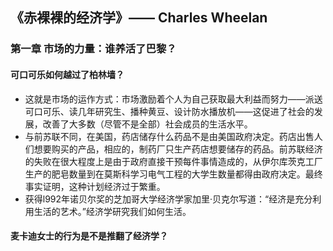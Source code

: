 ## 《赤裸裸的经济学》—— Charles Wheelan
### 第一章 市场的力量：谁养活了巴黎？
#### 可口可乐如何越过了柏林墙？
* 这就是市场的运作方式：市场激励着个人为自己获取最大利益而努力——派送可口可乐、读几年研究生、播种黄豆、设计防水播放机——这促进了社会的发展，改善了大多数（尽管不是全部）社会成员的生活水平。
* 与前苏联不同，在美国，药店储存什么药品不是由美国政府决定。药店出售人们想要购买的产品，相应的，制药厂只生产药店想要储存的药品。前苏联经济的失败在很大程度上是由于政府直接干预每件事情造成的，从伊尔库茨克工厂生产的肥皂数量到在莫斯科学习电气工程的大学生数量都得由政府决定。最终事实证明，这种计划经济过于繁重。
* 获得l992年诺贝尔奖的芝加哥大学经济学家加里·贝克尔写道：“经济是充分利用生活的艺术。”经济学研究我们如何生活。
#### 麦卡迪女士的行为是不是推翻了经济学？
